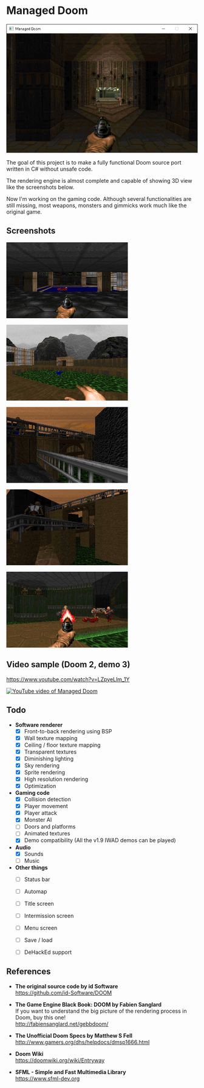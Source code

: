 # Managed Doom

![Managed Doom](screenshots/window.png)

The goal of this project is to make a fully functional Doom source port written in C# without unsafe code.  

The rendering engine is almost complete and capable of showing 3D view like the screenshots below.  

Now I'm working on the gaming code. Although several functionalities are still missing, most weapons, monsters and gimmicks work much like the original game.  



## Screenshots

![E1M1 start](screenshots/doom-e1m1-start.png)

![E1M1 outside](screenshots/doom-e1m1-outside.png)

![A fake 3D bridge in Requiem MAP13](screenshots/requiem-map13-bridge1.png)

![Another 3D bridge](screenshots/requiem-map13-bridge2.png)

![Slime trail](screenshots/doom-e1m1-slime.png)



## Video sample (Doom 2, demo 3)

https://www.youtube.com/watch?v=LZpyeLlm_1Y  

[![YouTube video of Managed Doom](https://img.youtube.com/vi/LZpyeLlm_1Y/0.jpg)](https://youtu.be/LZpyeLlm_1Y)



## Todo

- __Software renderer__  
    * [x] Front-to-back rendering using BSP
    * [x] Wall texture mapping
    * [x] Ceiling / floor texture mapping
    * [x] Transparent textures
    * [x] Diminishing lighting
    * [x] Sky rendering
    * [x] Sprite rendering
    * [x] High resolution rendering
    * [x] Optimization

- __Gaming code__
    * [x] Collision detection
    * [x] Player movement
    * [x] Player attack
    * [x] Monster AI
    * [ ] Doors and platforms
    * [ ] Animated textures
    * [x] Demo compatibility (All the v1.9 IWAD demos can be played)

- __Audio__
    * [x] Sounds
    * [ ] Music

- __Other things__
    * [ ] Status bar
    * [ ] Automap
    * [ ] Title screen
    * [ ] Intermission screen
    * [ ] Menu screen
    * [ ] Save / load
    * [ ] DeHackEd support



## References

- __The original source code by id Software__  
https://github.com/id-Software/DOOM

- __The Game Engine Black Book: DOOM by Fabien Sanglard__  
If you want to understand the big picture of the rendering process in Doom, buy this one!  
http://fabiensanglard.net/gebbdoom/

- __The Unofficial Doom Specs by Matthew S Fell__  
http://www.gamers.org/dhs/helpdocs/dmsp1666.html

- __Doom Wiki__  
https://doomwiki.org/wiki/Entryway

- __SFML - Simple and Fast Multimedia Library__  
https://www.sfml-dev.org

